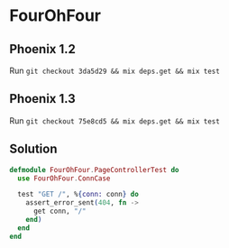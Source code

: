 # FourOhFour

## Phoenix 1.2

Run `git checkout 3da5d29 && mix deps.get && mix test`

## Phoenix 1.3

Run `git checkout 75e8cd5 && mix deps.get && mix test`

## Solution

```elixir
defmodule FourOhFour.PageControllerTest do
  use FourOhFour.ConnCase

  test "GET /", %{conn: conn} do
    assert_error_sent(404, fn ->
      get conn, "/"
    end)
  end
end
```

